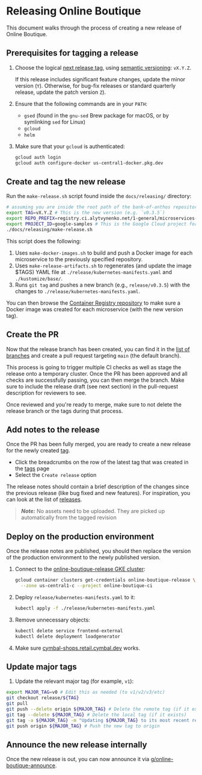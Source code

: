 # Releasing Online Boutique

This document walks through the process of creating a new release of Online Boutique.

## Prerequisites for tagging a release

1. Choose the logical [next release tag](https://github.com/GoogleCloudPlatform/bank-of-anthos/releases), using [semantic versioning](https://semver.org/): `vX.Y.Z`.

   If this release includes significant feature changes, update the minor version (`Y`). Otherwise, for bug-fix releases or standard quarterly release, update the patch version `Z`).

2. Ensure that the following commands are in your `PATH`:
   - `gsed` (found in the `gnu-sed` Brew package for macOS, or by symlinking `sed` for Linux)
   - `gcloud`
   - `helm`

3. Make sure that your `gcloud` is authenticated:

   ```sh
   gcloud auth login
   gcloud auth configure-docker us-central1-docker.pkg.dev
   ```

## Create and tag the new release

Run the `make-release.sh` script found inside the `docs/releasing/` directory:

```sh
# assuming you are inside the root path of the bank-of-anthos repository
export TAG=vX.Y.Z # This is the new version (e.g. `v0.3.5`)
export REPO_PREFIX=registry.ci.alytvynenko.net/1-general/microservices-demo # This is the Docker repository for tagged images
export PROJECT_ID=google-samples # This is the Google Cloud project for the release CI
./docs/releasing/make-release.sh
```

This script does the following:
1. Uses `make-docker-images.sh` to build and push a Docker image for each microservice to the previously specified repository.
2. Uses `make-release-artifacts.sh` to regenerates (and update the image $TAGS) YAML file at `./release/kubernetes-manifests.yaml` and `./kustomize/base/`.
3. Runs `git tag` and pushes a new branch (e.g., `release/v0.3.5`) with the changes to `./release/kubernetes-manifests.yaml`.

You can then browse the [Container Registry repository](https://pantheon.corp.google.com/gcr/images/google-samples/global/microservices-demo?project=google-samples) to make sure a Docker image was created for each microservice (with the new version tag).

## Create the PR

Now that the release branch has been created, you can find it in the [list of branches](https://github.com/GoogleCloudPlatform/microservices-demo/branches) and create a pull request targeting `main` (the default branch).

This process is going to trigger multiple CI checks as well as stage the release onto a temporary cluster. Once the PR has been approved and all checks are successfully passing, you can then merge the branch. Make sure to include the release draft (see next section) in the pull-request description for reviewers to see.

Once reviewed and you're ready to merge, make sure to not delete the release branch or the tags during that process.

## Add notes to the release

Once the PR has been fully merged, you are ready to create a new release for the newly created [tag](https://github.com/GoogleCloudPlatform/microservices-demo/tags).
- Click the breadcrumbs on the row of the latest tag that was created in the [tags](https://github.com/GoogleCloudPlatform/microservices-demo/tags) page
- Select the `Create release` option

The release notes should contain a brief description of the changes since the previous release (like bug fixed and new features). For inspiration, you can look at the list of [releases](https://github.com/GoogleCloudPlatform/microservices-demo/releases).

> ***Note:*** No assets need to be uploaded. They are picked up automatically from the tagged revision

## Deploy on the production environment

Once the release notes are published, you should then replace the version of the production environment to the newly published version.

1. Connect to the [online-boutique-release GKE cluster](https://pantheon.corp.google.com/kubernetes/clusters/details/us-central1-c/online-boutique-release/details?project=online-boutique-ci):

   ```sh
   gcloud container clusters get-credentials online-boutique-release \
     --zone us-central1-c --project online-boutique-ci
   ```

2. Deploy `release/kubernetes-manifests.yaml` to it:

   ```sh
   kubectl apply -f ./release/kubernetes-manifests.yaml
   ```

3. Remove unnecessary objects:

   ```sh
   kubectl delete service frontend-external
   kubectl delete deployment loadgenerator
   ```

3. Make sure [cymbal-shops.retail.cymbal.dev](https://cymbal-shops.retail.cymbal.dev) works.

## Update major tags

1. Update the relevant major tag (for example, `v1`):

  ```sh
  export MAJOR_TAG=v0 # Edit this as needed (to v1/v2/v3/etc)
  git checkout release/${TAG}
  git pull
  git push --delete origin ${MAJOR_TAG} # Delete the remote tag (if it exists)
  git tag --delete ${MAJOR_TAG} # Delete the local tag (if it exists)
  git tag -a ${MAJOR_TAG} -m "Updating ${MAJOR_TAG} to its most recent release: ${TAG}"
  git push origin ${MAJOR_TAG} # Push the new tag to origin
  ```

## Announce the new release internally

Once the new release is out, you can now announce it via [g/online-boutique-announce](https://groups.google.com/a/google.com/g/online-boutique-announce).
